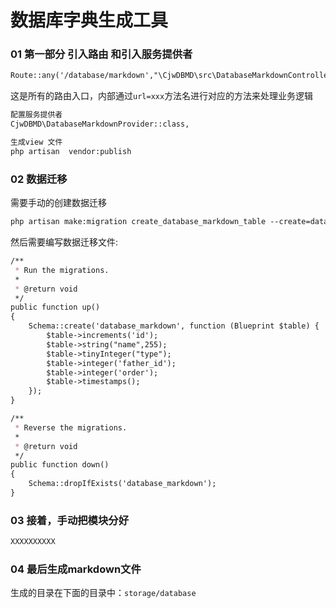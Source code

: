 # 数据库字典生成工具

### 01 第一部分 引入路由 和引入服务提供者

```markdown
Route::any('/database/markdown',"\CjwDBMD\src\DatabaseMarkdownController@index");
```
这是所有的路由入口，内部通过`url=xxx`方法名进行对应的方法来处理业务逻辑
```markdown
配置服务提供者
CjwDBMD\DatabaseMarkdownProvider::class,

生成view 文件
php artisan  vendor:publish 
```

### 02 数据迁移
需要手动的创建数据迁移
```markdown
php artisan make:migration create_database_markdown_table --create=database_markdown
```
然后需要编写数据迁移文件:
```markdown
/**
 * Run the migrations.
 *
 * @return void
 */
public function up()
{
    Schema::create('database_markdown', function (Blueprint $table) {
        $table->increments('id');
        $table->string("name",255);
        $table->tinyInteger("type");
        $table->integer('father_id');
        $table->integer('order');
        $table->timestamps();
    });
}

/**
 * Reverse the migrations.
 *
 * @return void
 */
public function down()
{
    Schema::dropIfExists('database_markdown');
}
```

### 03 接着，手动把模块分好
```markdown
XXXXXXXXXX
```
### 04 最后生成markdown文件
生成的目录在下面的目录中：`storage/database`
